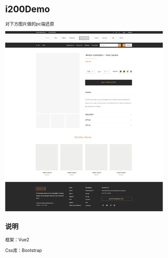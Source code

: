 # i200Demo

对下方图片做的pc端还原

![](./src/assets/images/preview.png)


说明
----------

框架：Vue2

Css库：Bootstrap